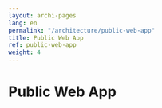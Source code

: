```yaml
---
layout: archi-pages
lang: en
permalink: "/architecture/public-web-app"
title: Public Web App
ref: public-web-app
weight: 4
---
```


# Public Web App
